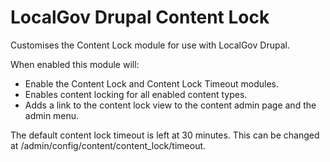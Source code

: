 # LocalGov Drupal Content Lock

Customises the Content Lock module for use with LocalGov Drupal.

When enabled this module will:

* Enable the Content Lock and Content Lock Timeout modules.
* Enables content locking for all enabled content types.
* Adds a link to the content lock view to the content admin page and the admin menu.

The default content lock timeout is left at 30 minutes. This can be changed at /admin/config/content/content_lock/timeout.

